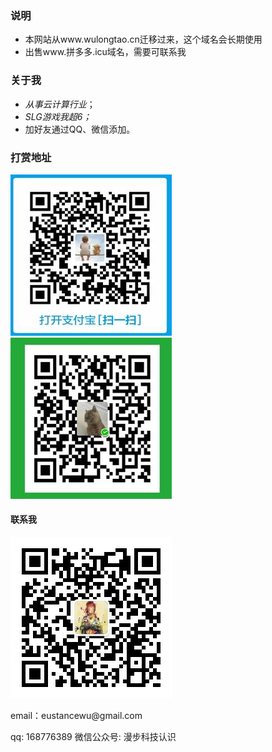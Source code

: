 
### 说明
- 本网站从www.wulongtao.cn迁移过来，这个域名会长期使用
- 出售www.拼多多.icu域名，需要可联系我

### 关于我

- *从事云计算行业*；
- *SLG游戏我超6；*
- 加好友通过QQ、微信添加。

### 打赏地址

![](/images/payimg/alipayimg.jpg)![](/images/payimg/weipayimg.jpg)

#### 联系我
![](/images/gongzhonghao.jpg)
<p> 
email：eustancewu@gmail.com     
<p> 
qq: 168776389
微信公众号: 漫步科技认识
<p> 